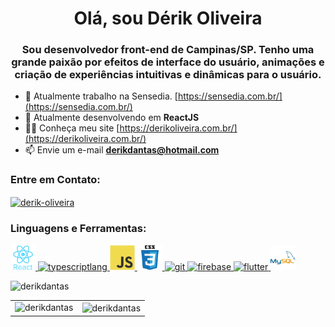 <h1 align="center">Olá, sou Dérik Oliveira</h1>
<h3 align="center">Sou desenvolvedor front-end de Campinas/SP. Tenho uma grande paixão por efeitos de interface do usuário, animações e criação de experiências intuitivas e dinâmicas para o usuário.</h3>


- 🔭 Atualmente trabalho na Sensedia. [https://sensedia.com.br/](https://sensedia.com.br/)
- 🌱 Atualmente desenvolvendo em **ReactJS**
- 👨‍💻 Conheça meu site [https://derikoliveira.com.br/](https://derikoliveira.com.br/)
- 📫 Envie um e-mail **derikdantas@hotmail.com**

<h3 align="left">Entre em Contato:</h3>
<p align="left">
<a href="https://linkedin.com/in/derik-oliveira" target="blank"><img align="center" src="https://raw.githubusercontent.com/rahuldkjain/github-profile-readme-generator/master/src/images/icons/Social/linked-in-alt.svg" alt="derik-oliveira" height="30" width="40" /></a>
</p>

<h3 align="left">Linguagens e Ferramentas:</h3>
<p align="left"> 
    <a href="https://reactjs.org/" target="_blank"> 
        <img src="https://raw.githubusercontent.com/devicons/devicon/master/icons/react/react-original-wordmark.svg" alt="react" width="40" height="40"/> 
    </a> 
    <a href="https://www.typescriptlang.org/" target="_blank"> 
        <img src="https://upload.wikimedia.org/wikipedia/commons/thumb/4/4c/Typescript_logo_2020.svg/1200px-Typescript_logo_2020.svg.png" alt="typescriptlang" width="40" height="40"/> 
    </a> 
    <a href="https://developer.mozilla.org/en-US/docs/Web/JavaScript" target="_blank"> 
        <img src="https://raw.githubusercontent.com/devicons/devicon/master/icons/javascript/javascript-original.svg" alt="javascript" width="40" height="40"/> 
    </a> 
    <a href="https://www.w3schools.com/css/" target="_blank"> 
        <img src="https://raw.githubusercontent.com/devicons/devicon/master/icons/css3/css3-original-wordmark.svg" alt="css3" width="40" height="40"/> 
    </a> 
    <a href="https://git-scm.com/" target="_blank"> 
        <img src="https://www.vectorlogo.zone/logos/git-scm/git-scm-icon.svg" alt="git" width="40" height="40"/> 
    </a> 
    <a href="https://firebase.google.com/" target="_blank"> 
        <img src="https://www.vectorlogo.zone/logos/firebase/firebase-icon.svg" alt="firebase" width="40" height="40"/> 
    </a> 
    <a href="https://flutter.dev" target="_blank"> 
        <img src="https://www.vectorlogo.zone/logos/flutterio/flutterio-icon.svg" alt="flutter" width="40" height="40"/> 
    </a> 
    <a href="https://www.mysql.com/" target="_blank"> 
        <img src="https://raw.githubusercontent.com/devicons/devicon/master/icons/mysql/mysql-original-wordmark.svg" alt="mysql" width="40" height="40"/> 
    </a> 
</p>

<p align="left">
    <img src="https://komarev.com/ghpvc/?username=derikdantas&label=Profile%20views&color=0e75b6&style=flat" alt="derikdantas" />
</p>

<table>
    <tr>
        <td valign="top"><img align="left" src="https://github-readme-stats.vercel.app/api/top-langs?username=derikdantas&show_icons=true&locale=en&layout=compact" alt="derikdantas" /></td>
        <td valign="top"><img align="center" src="https://github-readme-stats.vercel.app/api?username=derikdantas&show_icons=true&locale=en" alt="derikdantas" /></td>
    </tr>
</table>
